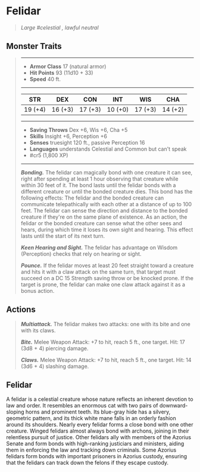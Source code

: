 # Felidar
>*Large #celestial , lawful neutral*
## Monster Traits
>___
>- **Armor Class** 17 (natural armor)
>- **Hit Points** 93 (11d10 + 33)
>- **Speed** 40 ft.
>___
>|STR|DEX|CON|INT|WIS|CHA|
>|:---:|:---:|:---:|:---:|:---:|:---:|
>|19 (+4)|16 (+3)|17 (+3)|10 (+0)|17 (+3)|14 (+2)|
>___
>- **Saving Throws** Dex +6, Wis +6, Cha +5
>- **Skills** Insight +6, Perception +6
>- **Senses** truesight 120 ft., passive Perception 16
>- **Languages** understands Celestial and Common but can't speak
>- #cr5 (1,800 XP)
>___
>***Bonding.*** The felidar can magically bond with one creature it can see, right after spending at least 1 hour observing that creature while within 30 feet of it. The bond lasts until the felidar bonds with a different creature or until the bonded creature dies. This bond has the following effects: The felidar and the bonded creature can communicate telepathically with each other at a distance of up to 100 feet. The felidar can sense the direction and distance to the bonded creature if they're on the same plane of existence. As an action, the felidar or the bonded creature can sense what the other sees and hears, during which time it loses its own sight and hearing. This effect lasts until the start of its next turn.  
>
>***Keen Hearing and Sight.*** The felidar has advantage on Wisdom (Perception) checks that rely on hearing or sight.  
>
>***Pounce.*** If the felidar moves at least 20 feet straight toward a creature and hits it with a claw attack on the same turn, that target must succeed on a DC 15 Strength saving throw or be knocked prone. If the target is prone, the felidar can make one claw attack against it as a bonus action.  
>
## Actions
>***Multiattack.*** The felidar makes two attacks: one with its bite and one with its claws.  
>
>***Bite.*** Melee Weapon Attack: +7 to hit, reach 5 ft., one target. Hit: 17 (3d8 + 4) piercing damage.  
>
>***Claws.*** Melee Weapon Attack: +7 to hit, reach 5 ft., one target. Hit: 14 (3d6 + 4) slashing damage.
## Felidar
A felidar is a celestial creature whose nature reflects an inherent devotion to law and order. It resembles an enormous cat with two pairs of downward-sloping horns and prominent teeth. Its blue-gray hide has a silvery, geometric pattern, and its thick white mane falls in an orderly fashion around its shoulders.
Nearly every felidar forms a close bond with one other creature. Winged felidars almost always bond with archons, joining in their relentless pursuit of justice. Other felidars ally with members of the Azorius Senate and form bonds with high-ranking justiciars and ministers, aiding them in enforcing the law and tracking down criminals. Some Azorius felidars form bonds with important prisoners in Azorius custody, ensuring that the felidars can track down the felons if they escape custody.